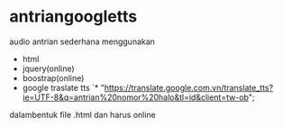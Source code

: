 # antriangoogletts
audio antrian sederhana menggunakan 
  * html
  * jquery(online)
  * boostrap(online)
  * google traslate tts
 `* "https://translate.google.com.vn/translate_tts?ie=UTF-8&q=antrian%20nomor%20halo&tl=id&client=tw-ob";
 
dalambentuk file .html dan harus online
